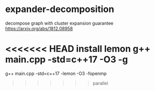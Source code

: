 # expander-decomposition
decompose graph with cluster expansion guarantee
https://arxiv.org/abs/1812.08958

<<<<<<< HEAD
install lemon
g++ main.cpp -std=c++17 -O3 -g
=======
g++ main.cpp -std=c++17 -lemon -O3 -fopenmp

>>>>>>> parallel
